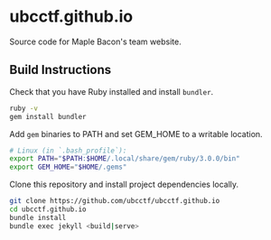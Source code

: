 # ubcctf.github.io

Source code for Maple Bacon's team website.

## Build Instructions

Check that you have Ruby installed and install `bundler`.

```bash
ruby -v
gem install bundler
```

Add `gem` binaries to PATH and set GEM_HOME to a writable location.

```bash
# Linux (in `.bash_profile`):
export PATH="$PATH:$HOME/.local/share/gem/ruby/3.0.0/bin"
export GEM_HOME="$HOME/.gems"
```

Clone this repository and install project dependencies locally.

```bash
git clone https://github.com/ubcctf/ubcctf.github.io
cd ubcctf.github.io
bundle install
bundle exec jekyll <build|serve>
```
